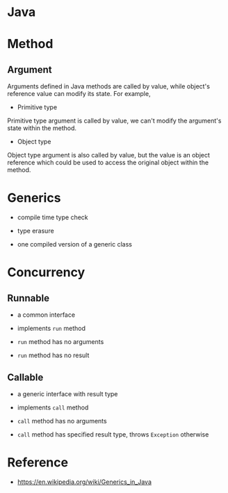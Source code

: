 
Java
====

Method
=======

Argument
--------

Arguments defined in Java methods are called by value, while object's reference value can modify its state.
For example,

  * Primitive type

Primitive type argument is called by value, we can't modify the argument's state within the method.

  * Object type

Object type argument is also called by value, but the value is an object reference which could be used to access the original object within the method.


Generics
========

  * compile time type check

  * type erasure

  * one compiled version of a generic class


Concurrency
===========

Runnable
----------

  * a common interface

  * implements `run` method

  * `run` method has no arguments

  * `run` method has no result


Callable
--------

  * a generic interface with result type

  * implements `call` method

  * `call` method has no arguments

  * `call` method has specified result type, throws `Exception` otherwise


Reference
=========

  * <https://en.wikipedia.org/wiki/Generics_in_Java>
